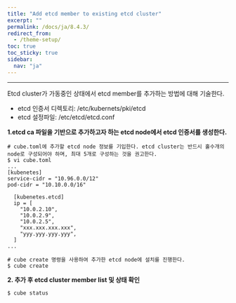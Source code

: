 ```yaml
---
title: "Add etcd member to existing etcd cluster"
excerpt: ""
permalink: /docs/ja/8.4.3/
redirect_from:
  - /theme-setup/
toc: true
toc_sticky: true
sidebar:
  nav: "ja"
---
```


---
Etcd cluster가 가동중인 상태에서 etcd member를 추가하는 방법에 대해 기술한다.

* etcd 인증서 디렉토리: /etc/kubernets/pki/etcd
* etcd 설정파일: /etc/etcd/etcd.conf

**1.etcd ca 파일을 기반으로 추가하고자 하는 etcd node에서 etcd 인증서를 생성한다.**

```
# cube.toml에 추가할 etcd node 정보를 기입한다. etcd cluster는 반드시 홀수개의 node로 구성되어야 하며, 최대 5개로 구성하는 것을 권고한다.
$ vi cube.toml
...
[kubenetes]
service-cidr = "10.96.0.0/12"
pod-cidr = "10.10.0.0/16"

  [kubenetes.etcd]
  ip = [
    "10.0.2.10",
    "10.0.2.9",
    "10.0.2.5",
    "xxx.xxx.xxx.xxx",
    "yyy.yyy.yyy.yyy",            
  ]
...

# cube create 명령을 사용하여 추가한 etcd node에 설치를 진행한다.
$ cube create
```

**2. 추가 후 etcd cluster member list 및 상태 확인**

```
$ cube status
```
